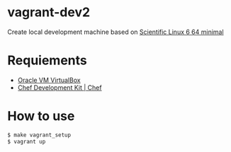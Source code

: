 vagrant-dev2
=====

Create local development machine based on [Scientific Linux 6 64 minimal](http://www.vagrantbox.es/)

# Requiements

* [Oracle VM VirtualBox](https://www.virtualbox.org/)
* [Chef Development Kit | Chef](http://downloads.getchef.com/chef-dk/windows/#/)

# How to use

```bash
$ make vagrant_setup
$ vagrant up
```
